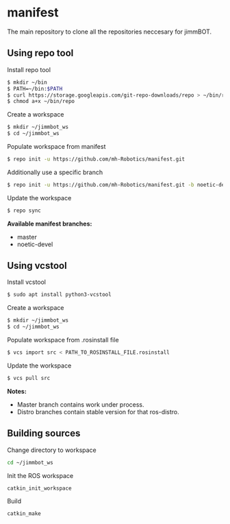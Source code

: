 # manifest
The main repository to clone all the repositories neccesary for jimmBOT.

## Using repo tool 

Install repo tool
```bash
$ mkdir ~/bin
$ PATH=~/bin:$PATH
$ curl https://storage.googleapis.com/git-repo-downloads/repo > ~/bin/repo
$ chmod a+x ~/bin/repo
```

Create a workspace
```bash
$ mkdir ~/jimmbot_ws
$ cd ~/jimmbot_ws
```

Populate workspace from manifest
```bash
$ repo init -u https://github.com/mh-Robotics/manifest.git
```

Additionally use a specific branch
```bash
$ repo init -u https://github.com/mh-Robotics/manifest.git -b noetic-devel
```

Update the workspace
```bash
$ repo sync
```

**Available manifest branches:**
* master
* noetic-devel

## Using vcstool

Install vcstool
```bash
$ sudo apt install python3-vcstool
```

Create a workspace
```bash
$ mkdir ~/jimmbot_ws
$ cd ~/jimmbot_ws
```

Populate workspace from .rosinstall file
```bash
$ vcs import src < PATH_TO_ROSINSTALL_FILE.rosinstall
```

Update the workspace
```bash
$ vcs pull src
```

**Notes:**
- Master branch contains work under process.
- Distro branches contain stable version for that ros-distro.

## Building sources

Change directory to workspace
```bash
cd ~/jimmbot_ws
```

Init the ROS workspace
```bash
catkin_init_workspace
```

Build
```
catkin_make
```